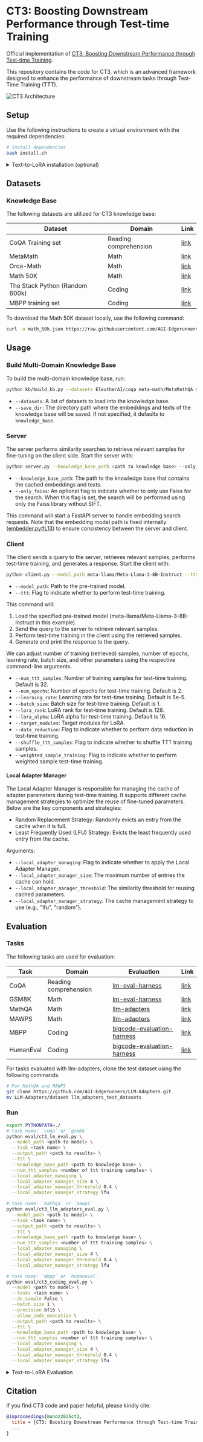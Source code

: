 # CT3: Boosting Downstream Performance through Test-time Training

Official implementation of [CT3: Boosting Downstream Performance through Test-time Training]().

This repository contains the code for CT3, which is an advanced framework designed to enhance the performance of downstream tasks through Test-Time Training (TTT).

![CT3 Architecture](./pics/ct3.png)

## Setup

Use the following instructions to create a virtual environment with the required dependencies.

```bash
# install dependencies
bash install.sh

```

<details>
<summary>Text-to-LoRA installation (optional)</summary>

```bash
git clone https://github.com/SakanaAI/text-to-lora.git
cd text-to-lora
pip install .
```

</details>

## Datasets

### Knowledge Base

The following datasets are utilized for CT3 knowledge base:

| Dataset            | Domain                | Link                                                                 |
| ------------------ | --------------------- | -------------------------------------------------------------------- |
| CoQA Training set  | Reading comprehension | [link](https://huggingface.co/datasets/EleutherAI/coqa)               |
| MetaMath  | Math | [link](https://huggingface.co/datasets/meta-math/MetaMathQA)               |
| Orca-Math  | Math | [link](https://huggingface.co/datasets/microsoft/orca-math-word-problems-200k)               |
| Math 50K           | Math                  | [link](https://github.com/AGI-Edgerunners/LLM-Adapters/blob/main/ft-training_set/math_50k.json) |
| The Stack Python (Random 600k)  | Coding                | [link](https://huggingface.co/datasets/bigcode/the-stack) |
| MBPP training set  | Coding                | [link](https://huggingface.co/datasets/google-research-datasets/mbpp) |

To download the Math 50K dataset locally, use the following command:

```bash
curl -o math_50k.json https://raw.githubusercontent.com/AGI-Edgerunners/LLM-Adapters/main/ft-training_set/math_50k.json
```

## Usage

### Build Multi-Domain Knowledge Base

To build the multi-domain knowledge base, run:

```bash
python kb/build_kb.py --datasets EleutherAI/coqa meta-math/MetaMathQA microsoft/orca-math-word-problems-200k math_50k bigcode/the-stack-python mbpp --save_dir <path to knowledge base>
```

- `--datasets`: A list of datasets to load into the knowledge base.
- `--save_dir`: The directory path where the embeddings and texts of the knowledge base will be saved. If not specified, it defaults to `knowledge_base`.

### Server

The server performs similarity searches to retrieve relevant samples for fine-tuning on the client side. Start the server with:

```bash
python server.py --knowledge_base_path <path to knowledge base> --only_faiss
```

- `--knowledge_base_path`: The path to the knowledge base that contains the cached embeddings and texts.
- `--only_faiss`: An optional flag to indicate whether to only use Faiss for the search. When this flag is set, the search will be performed using only the Faiss library without SIFT.

This command will start a FastAPI server to handle embedding search requests. Note that the embedding model path is fixed internally ([embedder.py#L13](./models/embedder.py#L13)) to ensure consistency between the server and client.

### Client

The client sends a query to the server, retrieves relevant samples, performs test-time training, and generates a response. Start the client with:

```bash
python client.py --model_path meta-llama/Meta-Llama-3-8B-Instruct --ttt
```

- `--model_path`: Path to the pre-trained model.
- `--ttt`: Flag to indicate whether to perform test-time training.

This command will:

1. Load the specified pre-trained model (meta-llama/Meta-Llama-3-8B-Instruct in this example).
2. Send the query to the server to retrieve relevant samples.
3. Perform test-time training in the client using the retrieved samples.
4. Generate and print the response to the query.

We can adjust number of training (retrieved) samples, number of epochs, learning rate, batch size, and other parameters using the respective command-line arguments.

- `--num_ttt_samples`: Number of training samples for test-time training. Default is 32.
- `--num_epochs`: Number of epochs for test-time training. Default is 2.
- `--learning_rate`: Learning rate for test-time training. Default is 5e-5.
- `--batch_size`: Batch size for test-time training. Default is 1.
- `--lora_rank`: LoRA rank for test-time training. Default is 128.
- `--lora_alpha`: LoRA alpha for test-time training. Default is 16.
- `--target_modules`: Target modules for LoRA.
- `--data_reduction`: Flag to indicate whether to perform data reduction in test-time training.
- `--shuffle_ttt_samples`: Flag to indicate whether to shuffle TTT training samples.
- `--weighted_sample_training`: Flag to indicate whether to perform weighted sample test-time training.

#### Local Adapter Manager

The Local Adapter Manager is responsible for managing the cache of adapter parameters during test-time training. It supports different cache management strategies to optimize the reuse of fine-tuned parameters. Below are the key components and strategies:

- Random Replacement Strategy: Randomly evicts an entry from the cache when it is full.
- Least Frequently Used (LFU) Strategy: Evicts the least frequently used entry from the cache.

Arguments:

- `--local_adapter_managing`: Flag to indicate whether to apply the Local Adapter Manager.
- `--local_adapter_manager_size`: The maximum number of entries the cache can hold.
- `--local_adapter_manager_threshold`: The similarity threshold for reusing cached parameters.
- `--local_adapter_manager_strategy`: The cache management strategy to use (e.g., "lfu", "random").

## Evaluation

### Tasks

The following tasks are used for evaluation:

| Task            | Domain                | Evaluation                                                                | Link                                                                 |
| --------------- | --------------------- | ------------------------------------------------------------------------- | -------------------------------------------------------------------- |
| CoQA            | Reading comprehension | [lm-eval-harness](https://github.com/EleutherAI/lm-evaluation-harness/tree/v0.4.7) | [link](https://huggingface.co/datasets/EleutherAI/coqa)              |
| GSM8K           | Math                  | [lm-eval-harness](https://github.com/EleutherAI/lm-evaluation-harness/tree/v0.4.7) | [link](https://huggingface.co/datasets/openai/gsm8k)                   |
| MathQA          | Math                  | [llm-adapters](https://github.com/AGI-Edgerunners/LLM-Adapters)           | [link](https://huggingface.co/datasets/allenai/math_qa)              |
| MAWPS           | Math                  | [llm-adapters](https://github.com/AGI-Edgerunners/LLM-Adapters)           | [link](https://github.com/AGI-Edgerunners/LLM-Adapters/blob/main/dataset/mawps/test.json) |
| MBPP            | Coding                | [bigcode-evaluation-harness](https://github.com/bigcode-project/bigcode-evaluation-harness/tree/6116c6a9a5672c69bd624373cfbc8938b7acc249) | [link](https://huggingface.co/datasets/google-research-datasets/mbpp) |
| HumanEval       | Coding                | [bigcode-evaluation-harness](https://github.com/bigcode-project/bigcode-evaluation-harness/tree/6116c6a9a5672c69bd624373cfbc8938b7acc249) | [link](https://huggingface.co/datasets/openai/openai_humaneval)      |


For tasks evaluated with llm-adapters, clone the test dataset using the following commands:

```bash
# For MathQA and MAWPS
git clone https://github.com/AGI-Edgerunners/LLM-Adapters.git
mv LLM-Adapters/dataset llm_adapters_test_datasets
```

### Run

```bash
export PYTHONPATH=./
# task name: `coqa` or `gsm8k`
python eval/ct3_lm_eval.py \
  --model_path <path to model> \
  --task <task name> \
  --output_path <path to results> \
  --ttt \
  --knowledge_base_path <path to knowledge base> \
  --num_ttt_samples <number of ttt training samples> \
  --local_adapter_managing \
  --local_adapter_manager_size 4 \
  --local_adapter_manager_threshold 0.4 \
  --local_adapter_manager_strategy lfu

# task name: `mathqa` or `mawps`
python eval/ct3_llm_adapters_eval.py \
  --model_path <path to model> \
  --task <task name> \
  --output_path <path to results> \
  --ttt \
  --knowledge_base_path <path to knowledge base> \
  --num_ttt_samples <number of ttt training samples> \
  --local_adapter_managing \
  --local_adapter_manager_size 4 \
  --local_adapter_manager_threshold 0.4 \
  --local_adapter_manager_strategy lfu

# task name: `mbpp` or `humaneval`
python eval/ct3_coding_eval.py \
  --model <path to model> \
  --tasks <task name> \
  --do_sample False \
  --batch_size 1 \
  --precision bf16 \
  --allow_code_execution \
  --output_path <path to results> \
  --ttt \
  --knowledge_base_path <path to knowledge base> \
  --num_ttt_samples <number of ttt training samples> \
  --local_adapter_managing \
  --local_adapter_manager_size 4 \
  --local_adapter_manager_threshold 0.4 \
  --local_adapter_manager_strategy lfu
```


<details>
<summary>Text-to-LoRA Evaluation</summary>

```bash
# download T2L trained hypernetwork
huggingface-cli download SakanaAI/text-to-lora --local-dir . --include "trained_t2l/*"
export PYTHONPATH=./

# task name: `coqa` or `gsm8k`
python eval/t2l_lm_eval.py \
  --task <task name> \
  --output_path <path to results> \
  --hypernetwork_path <path to hypernetwork> # e.g., trained_t2l_orig/llama_8b_t2l/hypermod.pt

# task name: `mathqa` or `mawps`
python eval/ct3_llm_adapters_eval.py \
  --task <task name> \
  --output_path <path to results> \
  --hypernetwork_path <path to hypernetwork>

# task name: `mathqa` or `mawps`
python eval/ct3_llm_adapters_eval.py \
  --model_path <path to model> \
  --task <task name> \
  --do_sample False \
  --batch_size 1 \
  --precision bf16 \
  --allow_code_execution \
  --output_path <path to results> \
  --hypernetwork_path <path to hypernetwork>

```

</details>


## Citation

If you find CT3 code and paper helpful, please kindly cite:

```bibtex
@inproceedings{munoz2025ct3,
  title = {CT3: Boosting Downstream Performance through Test-time Training on AI PCs with Remote Multi-Domain Knowledge Bases},
  ...
}
```
